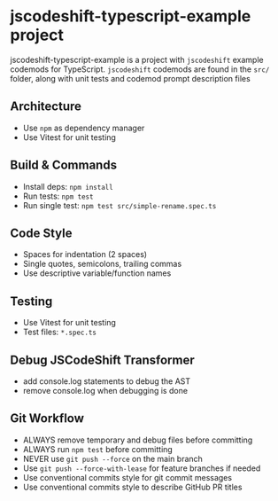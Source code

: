# jscodeshift-typescript-example project

jscodeshift-typescript-example is a project with `jscodeshift` example codemods for TypeScript.
`jscodeshift` codemods are found in the `src/` folder, along with unit tests and codemod prompt description files

## Architecture
- Use `npm` as dependency manager
- Use Vitest for unit testing

## Build & Commands
- Install deps: `npm install`
- Run tests: `npm test`
- Run single test: `npm test src/simple-rename.spec.ts`

## Code Style
- Spaces for indentation (2 spaces)
- Single quotes, semicolons, trailing commas
- Use descriptive variable/function names

## Testing
- Use Vitest for unit testing
- Test files:  `*.spec.ts`

## Debug JSCodeShift Transformer
- add console.log statements to debug the AST
- remove console.log when debugging is done

## Git Workflow
- ALWAYS remove temporary and debug files before committing
- ALWAYS run `npm test` before committing
- NEVER use `git push --force` on the main branch
- Use `git push --force-with-lease` for feature branches if needed
- Use conventional commits style for git commit messages
- Use conventional commits style to describe GitHub PR titles
